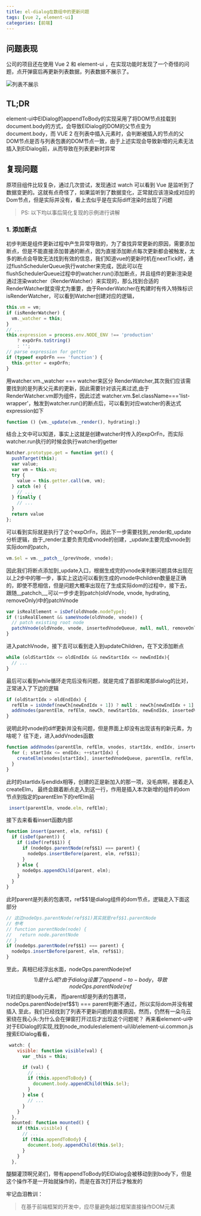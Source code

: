 ```yaml
---
title: el-dialog在数组中的更新问题
tags: [vue 2, element-ui]
categories: [前端]
---
```

## 问题表现

公司的项目还在使用 Vue 2 和 element-ui ，在实现功能时发现了一个奇怪的问题，点开弹窗后再更新列表数据，列表数据不展示了。

![列表不展示](./images/el-dialog在数组中的更新问题/列表不展示.webp)

## TL;DR

element-ui中ElDialog的appendToBody的实现采用了将DOM节点挂载到document.body的方式，会导致ElDialog的DOM的父节点变为document.body，而 VUE 2 在列表中插入元素时，会判断被插入的节点的父DOM节点是否与列表包裹的DOM节点一致，由于上述实现会导致新增的元素无法插入到ElDialog前，从而导致在列表更新时异常

## 复现问题

原项目组件比较复杂，通过几次尝试，发现通过 watch 可以看到 Vue 是监听到了数据变更的。这就有点奇怪了，如果监听到了数据变化，正常就应该渲染成对应的Dom节点，但是实际并没有，看上去似乎是在实际diff渲染时出现了问题

> PS: 以下均以事后简化复现的示例进行讲解

### 1. 添加断点

初步判断是组件更新过程中产生异常导致的，为了查找异常更新的原因，需要添加断点，但是不能直接添加普通的断点，因为直接添加断点每次更新都会被触发，太多的断点会导致无法找到有效的信息，我们知道vue的更新时机在nextTick时，通过flushSchedulerQueue执行watcher来完成，因此可以在flushSchedulerQueue过程中的watcher.run()添加断点，并且组件的更新渲染是通过渲染watcher（RenderWatcher）来实现的，那么找到合适的RenderWatcher就变得尤为重要，由于RenderWatcher在构建时有传入特殊标识isRenderWatcher，可以看到Watcher创建对应的逻辑，
```javascript
this.vm = vm;
if (isRenderWatcher) {
  vm._watcher = this;
}
// ...
this.expression = process.env.NODE_ENV !== 'production'
    ? expOrFn.toString()
    : '';
// parse expression for getter
if (typeof expOrFn === 'function') {
  this.getter = expOrFn;
}
```
用watcher.vm._watcher === watcher来区分 RenderWatcher,其次我们应该需要找到的是列表父元素的更新，因此需要针对该元素过滤,由于RenderWatcher.vm即为组件，因此过滤 watcher.vm.$el.className==='list-wrapper'，触发到watcher.run()的断点后，可以看到对应watcher的表达式expression如下
```javascript
function () {vm._update(vm._render(), hydrating);}
```
结合上文中可以知道，事实上这就是创建watcher时传入的expOrFn，而实际watcher.run执行的时候会执行watcher的getter
```javascript
Watcher.prototype.get = function get() {
  pushTarget(this);
  var value;
  var vm = this.vm;
  try {
    value = this.getter.call(vm, vm);
  } catch (e) {
    // ...
  } finally {
    // ...
  }
  return value
};
```
可以看到实际就是执行了这个expOrFn，因此下一步需要找到_render和_update分析逻辑，由于_render主要负责完成vnode的创建，_update主要完成vnode到实际dom的patch，
```javascript
vm.$el = vm.__patch__(prevVnode, vnode);
```
因此我们将断点添加到_update入口，根据生成完的vnode来判断问题具体出现在以上2步中的哪一步，事实上这边可以看到生成的vnode中children数量是正确的，即使不愿相信，但是问题大概率出现在了生成实际dom的过程中，接下去，跟随__patchch__,可以一步步走到patch(oldVnode, vnode, hydrating, removeOnly)中的patchVnode
```javascript
var isRealElement = isDef(oldVnode.nodeType);
if (!isRealElement && sameVnode(oldVnode, vnode)) {
  // patch existing root node
  patchVnode(oldVnode, vnode, insertedVnodeQueue, null, null, removeOnly);
}
```
进入patchVnode，接下去可以看到走入到updateChildren，在下文添加断点
```javascript
while (oldStartIdx <= oldEndIdx && newStartIdx <= newEndIdx){
  // ...
}
```
最后可以看到while循环走完后没有问题，就是完成了首部和尾部dialog的比对，正常进入了下边的逻辑
```javascript
if (oldStartIdx > oldEndIdx) {
  refElm = isUndef(newCh[newEndIdx + 1]) ? null : newCh[newEndIdx + 1].elm;
  addVnodes(parentElm, refElm, newCh, newStartIdx, newEndIdx, insertedVnodeQueue);
}
```
说明此时vnode的diff更新并没有问题，但是界面上却没有出现该有的新元素，为啥呢？
往下走，进入addVnodes函数
```javascript
function addVnodes(parentElm, refElm, vnodes, startIdx, endIdx, insertedVnodeQueue) {
  for (; startIdx <= endIdx; ++startIdx) {
    createElm(vnodes[startIdx], insertedVnodeQueue, parentElm, refElm, false, vnodes, startIdx);
  }
}
```
此时的startIdx与endIdx相等，创建的正是新加入的那一项，没毛病啊，接着走入createElm，
最终会跟着断点走入到这一行，作用是插入本次新增的组件的dom节点到指定的parentElm下的refElm前
```javascript
 insert(parentElm, vnode.elm, refElm);
```
接下去来看看insert函数内部
```javascript
function insert(parent, elm, ref$$1) {
  if (isDef(parent)) {
    if (isDef(ref$$1)) {
      if (nodeOps.parentNode(ref$$1) === parent) {
        nodeOps.insertBefore(parent, elm, ref$$1);
      }
    } else {
      nodeOps.appendChild(parent, elm);
    }
  }
}
```
此时parent是列表的包裹项，ref$$1是dialog组件的dom节点，逻辑走入下面这部分
```javascript
// 这边nodeOps.parentNode(ref$$1)其实就是ref$$1.parentNode
// 参考
// function parentNode(node) {
//   return node.parentNode
// }
if (nodeOps.parentNode(ref$$1) === parent) {
  nodeOps.insertBefore(parent, elm, ref$$1);
}
```
至此，真相已经浮出水面，nodeOps.parentNode(ref$$1)是什么呢?
由于dialog设置了append-to-body，导致nodeOps.parentNode(ref$$1)对应的是body元素，
而parent却是列表的包裹项，nodeOps.parentNode(ref$$1) === parent判断不通过，所以实际dom并没有被插入
至此，我们已经找到了列表不更新问题的直接原因，然而，仍然有一朵乌云萦绕在我心头:为什么会在弹窗打开过后才出现这个问题呢？
再来看element-ui中对于ElDialog的实现,找到node_modules\element-ui\lib\element-ui.common.js
搜索ElDialog看看，
```javascript
 watch: {
    visible: function visible(val) {
      var _this = this;

      if (val) {
        // ....
        if (this.appendToBody) {
          document.body.appendChild(this.$el);
        }
      } else {
        // ...
      }
    }
  },
  mounted: function mounted() {
    if (this.visible) {
      // ...
      if (this.appendToBody) {
        document.body.appendChild(this.$el);
      }
    }
  },
```
醍醐灌顶啊兄弟们，带有appendToBody的ElDialog会被移动到到body下，但是这个操作不是一开始就操作的，而是在首次打开后才触发的

牢记血泪教训：
> 在基于前端框架的开发中，应尽量避免越过框架直接操作DOM元素